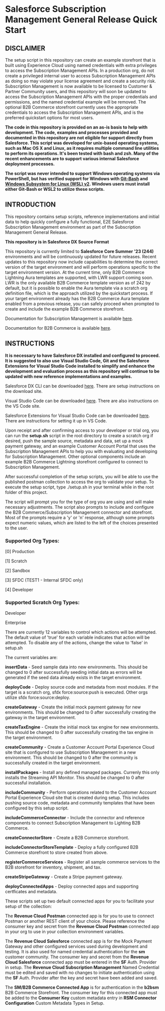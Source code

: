 # **Salesforce Subscription Management General Release Quick Start**
## **DISCLAIMER**
The setup script in this repository can create an example storefront that is built using Experience Cloud using named credentials with extra privileges to access the Subscription Management APIs. In a production org, do not create a privileged internal user to access Subscription Management APIs as doing so may violate your license agreement and create a security risk.  Subscription Management is now available to be licensed to Customer & Partner Community users, and this repository will soon be updated to access the Subscription Management APIs with the proper credentials and permissions, and the named credential example will be removed.  The optional B2B Commerce storefront currently uses the appropriate credentials to access the Subscription Management APIs, and is the preferred quickstart options for most users.

**The code in this repository is provided on an as-is basis to help with development. The code, examples and processes provided and documented in this repository are not eligible for support directly from Salesforce. This script was developed for unix-based operating systems, such as Mac OS X and Linux, as it requires multiple command line utilities to perform its operations.  It's been tested with bash and zsh.  Many of the recent enhancements are to support various internal Salesforce deployment processes.**

**The script was never intended to support Windows operating systems via PowerShell, but has verified support for Windows with [Git-Bash](https://gitforwindows.org) and [Windows Subsystem for Linux (WSL) v2](https://learn.microsoft.com/en-us/windows/wsl/install). Windows users must install either Git-Bash or WSL2 to utilize these scripts.**
## **INTRODUCTION**

This repository contains setup scripts, reference implementations and initial data to help quickly configure a fully functional, E2E Salesforce Subscription Management environment as part of the Subscription Management General Release.

**This repository is in Salesforce DX Source Format**

This repository is currently limited to **Salesforce Core Summer '23 (244)** environments and will be continuously updated for future releases.  Recent updates to this repository now include capabilities to determine the correct version of the target environment and will perform operations specific to the target environment version.  At the current time, only B2B Commerce Lightning Aura templates are supported, with LWR support coming soon.  LWR is the only available B2B Commerce template version as of 242 by default, but it is possible to enable the Aura template via a scratch org definition file, which is the approach utilized by the quickstart process.  If your target environment already has the B2B Commerce Aura template enabled from a previous release, you can safely proceed when prompted to create and include the example B2B Commerce storefront.

Documentation for Subscription Management is available [here](https://developer.salesforce.com/docs/revenue/subscription-management/overview).

Documentation for B2B Commerce is available [here](https://developer.salesforce.com/docs/atlas.en-us.b2b_b2c_comm_dev.meta/b2b_b2c_comm_dev/b2b_b2c_comm_dev_guide.htm).

## **INSTRUCTIONS**

**It is necessary to have Salesforce DX installed and configured to proceed. It is suggested to also use Visual Studio Code, Git and the Salesforce Extensions for Visual Studio Code installed to simplify and enhance the development and evaluation process as this repository will continue to be updated with new reference implementations and examples.**

Salesforce DX CLI can be downloaded [here](https://developer.salesforce.com/docs/atlas.en-us.sfdx_setup.meta/sfdx_setup/sfdx_setup_install_cli.htm).     There are setup instructions on the download site.

Visual Studio Code can be downloaded [here](https://code.visualstudio.com/download). There are also instructions on the VS Code site.

Salesforce Extensions for Visual Studio Code can be downloaded [here](https://developer.salesforce.com/tools/vscode).  There are instructions for setting it up in VS Code.

Upon receipt and after confirming access to your developer or trial org, you can run the **setup.sh** script in the root directory to create a scratch org if desired, push the sample source, metadata and data, set up a mock payment gateway, and an example Customer Account Portal that uses the Subscription Management APIs to help you with evaluating and developing for Subscription Management.  Other optional components include an example B2B Commerce Lightning storefront configured to connect to Subscription Management.

After successful completion of the setup scripts, you will be able to use the published postman collection to access the org to validate your setup. To execute the setup script, type ./setup.sh in your terminal while in the root folder of this project.  

The script will prompt you for the type of org you are using and will make necessary adjustments. The script also prompts to include and configure the B2B Commerce/Subscription Management connector and storefront.  Most of the prompts require a 'y' or 'n' response, although some prompts expect numeric values, which are listed to the left of the choices presented to the user.

### Supported Org Types:
[0] Production

[1] Scratch

[2] Sandbox

[3] SFDC (TEST1 - Internal SFDC only)

[4] Developer
### Supported Scratch Org Types:
Developer

Enterprise

There are currently 12 variables to control which actions will be attempted.  The default value of 'true' for each variable indicates that action will be attempted.  To disable any of the actions, change the value to 'false' in setup.sh

The current variables are:

**insertData** - Seed sample data into new environments.  This should be changed to 0 after successfully seeding initial data as errors will be generated if the seed data already exists in the target environment.

**deployCode** - Deploy source code and metadata from most modules.  If the target is a scratch org, sfdx force:source:push is executed.  Other orgs utilize sfdx force:source:deploy.

**createGateway** - Create the initial mock payment gateway for new environments.  This should be changed to 0 after successfully creating the gateway in the target environment.

**createTaxEngine** - Create the initial mock tax engine for new environments.  This should be changed to 0 after successfully creating the tax engine in the target environment.

**createCommunity** - Create a Customer Account Portal Experience Cloud site that is configured to use Subscription Management in a new environment.  This should be changed to 0 after the community is successfully created in the target environment.

**installPackages** - Install any defined managed packages.  Currenly this only installs the Streaming API Monitor.  This should be changed to 0 after successful installation.

**includeCommunity** - Perform operations related to the Customer Account Portal Experience Cloud site that is created during setup.  This includes pushing source code, metadata and community templates that have been configured by this setup script.

**includeCommerceConnector** - Include the connector and reference components to connect Subscription Management to Lighting B2B Commerce.

**createConnectorStore** - Create a B2B Commerce storefront.

**includeConnectorStoreTemplate** - Deploy a fully configured B2B Commerce storefront to store created from above.

**registerCommerceServices** - Register all sample commerce services to the B2B storefront for inventory, shipment, and tax. 

**createStripeGateway** - Create a Stripe payment gateway. 

**deployConnectedApps** - Deploy connected apps and supporting certficates and metadata. 

These scripts set up two default connected apps for you to facilitate your setup of the collection:  

The **Revenue Cloud Postman** connected app is for you to use to connect Postman or another REST client of your choice.  Please reference the consumer key and secret from the **Revenue Cloud Postman** connected app in your org to use in your collection environment variables.

The **Revenue Cloud Salesforce** connected app is for the Mock Payment Gateway and other configured services used during development and testing.  It is also used for named credential authentication for the **sm** customer community.  The consumer key and secret from the **Revenue Cloud Salesforce** connected app must be entered in the **SF** Auth. Provider in setup.  The **Revenue Cloud Subscription Management** Named Credential must be edited and saved with no changes to initiate authentication using the **SF** Auth. Provider after the key and secret have been added and saved.

The **SM/B2B Commerce Connected App** is for authentication in the **b2bsm** B2B Commerce Storefront.  The consumer key for this connected app must be added to the **Consumer Key** custom metadata entry in **RSM Connector Configuration** Custom Metadata Types in Setup.
